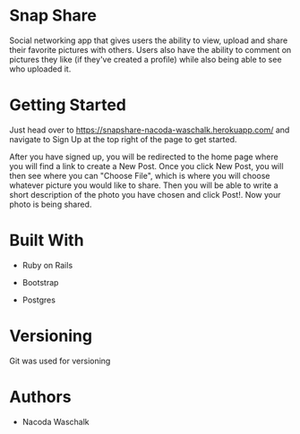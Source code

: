 # Snap Share

Social networking app that gives users the ability to view, upload
and share their favorite pictures with others. Users also have
the ability to comment on pictures they like (if they've created a profile) while also being able to see who uploaded it.

# Getting Started

Just head over to https://snapshare-nacoda-waschalk.herokuapp.com/ and navigate to Sign Up at the top right of the page to get started.

After you have signed up, you will be redirected to the home page where you will find a link to create a New Post. Once you click New Post, you will then see where you can "Choose File", which is where you will choose whatever picture you would like to share. Then you will be able to write a short description of the photo you have chosen and click Post!. Now your photo is being shared.


# Built With

* Ruby on Rails  

* Bootstrap 

* Postgres

# Versioning

Git was used for versioning

# Authors

* Nacoda Waschalk
